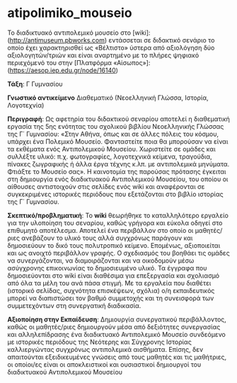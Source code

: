 # atipolimiko_mouseio
Το διαδικτυακό αντιπολεμικό μουσείο στο [wiki]:(http://antimuseum.pbworks.com) εντάσσεται σε διδακτικό σενάριο το οποίο έχει χαρακτηρισθεί ως «Βέλτιστο» 
ύστερα από αξιολόγηση δύο αξιολογητών/τριών και είναι αναρτημένο με το πλήρες ψηφιακό περιεχόμενό του στην [Πλατφόρμα «Αίσωπος»]: (https://aesop.iep.edu.gr/node/16140)

**Τάξη**: Γ Γυμνασίου 

**Γνωστικό αντικείμενο** Διαθεματικό (Νεοελληνική Γλώσσα, Ιστορία, Λογοτεχνία)

**Περιγραφή**: Ως αφετηρία του διδακτικού σεναρίου αποτελεί η διαθεματική εργασία της 5ης ενότητας του σχολικού βιβλίου Νεοελληνικής Γλώσσας της Γ΄ Γυμνασίου: «Στην Αθήνα, όπως και σε άλλες πόλεις του κόσμου, υπάρχει ένα Πολεμικό Μουσείο. Φανταστείτε ποια θα μπορούσαν να είναι τα εκθέματα ενός Αντιπολεμικού Μουσείου. Χωριστείτε σε ομάδες και συλλέξτε υλικό: π.χ. φωτογραφίες, λογοτεχνικά κείμενα, τραγούδια, πίνακες ζωγραφικής ή άλλα έργα τέχνης κ.λπ. με αντιπολεμικά μηνύματα. Φτιάξτε το Μουσείο σας». Η καινοτομία της παρούσας πρότασης έγκειται στη δημιουργία ενός διαδικτυακού Αντιπολεμικού Μουσείου, του οποίου οι αίθουσες αντιστοιχούν στις σελίδες ενός wiki και αναφέρονται σε συγκεκριμένες ιστορικές περιόδους που εξετάζονται στο βιβλίο ιστορίας της Γ΄ Γυμνασίου.

**Σκεπτικό/προβληματική**: Το **wiki** θεωρήθηκε το καταλληλότερο εργαλείο για την υλοποίηση του σεναρίου, καθώς γρήγορα και εύκολα οδηγεί στο επιθυμητό αποτέλεσμα. Αποτελεί ένα περιβάλλον στο οποίο οι μαθητές/ριες ανεβάζουν το υλικό τους αλλά συγχρόνως παράγουν και δημοσιεύουν το δικό τους πολυτροπικό κείμενο. Επομένως, αξιοποιείται και ως ανοιχτό περιβάλλον γραφής. Ο σχεδιασμός του βοηθάει τις ομάδες να συνεργάζονται, να διαμοιράζονται και να οικοδομούν μέσω ασύγχρονης επικοινωνίας το δημοσιευμένο υλικό. Τα έγγραφα που δημοσιεύονται στο wiki είναι διαθέσιμα για επεξεργασία και σχολιασμό από όλα τα μέλη του ανά πάσα στιγμή. Με τα εργαλεία που διαθέτει (ιστορικό σελίδας, συχνότητα επισκέψεων, σχόλια) ο/η εκπαιδευτικός μπορεί να διαπιστώσει τον βαθμό συμμετοχής και τη συνεισφορά των συμμετεχόντων στη συνεργατική διαδικασία.

**Αξιοποίηση στην Εκπαίδευση**:
Δημιουργία συνεργατικού περιβάλλοντος, καθώς οι μαθητές/ριες δημιουργούν μέσα από δεξιότητες συνεργασίας και αλληλεπίδρασης ένα διαδικτυακό Αντιπολεμικό Μουσείο συνδεόμενο με ιστορικές περιόδους της Νεότερης και Σύγχρονης Ιστορίας καλλιεργώντας συγχρόνως αντιπολεμικά αισθήματα. Επίσης, δεν απαιτούνται εξειδικευμένες γνώσεις από τους μαθητές και τις μαθήτριες, οι οποίοι/ες είναι οι αποκλειστικοί και ουσιαστικοί δημιουργοί του διαδικτυακού Αντιπολεμικού Μουσείου

